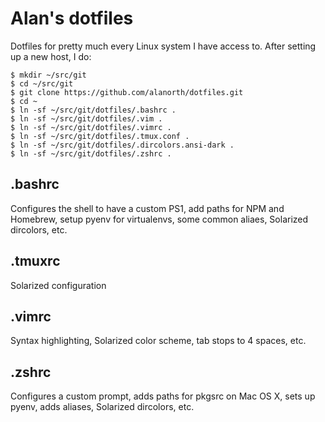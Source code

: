 # Alan's dotfiles
Dotfiles for pretty much every Linux system I have access to.  After setting up a new host, I do:

```console
$ mkdir ~/src/git
$ cd ~/src/git
$ git clone https://github.com/alanorth/dotfiles.git
$ cd ~
$ ln -sf ~/src/git/dotfiles/.bashrc .
$ ln -sf ~/src/git/dotfiles/.vim .
$ ln -sf ~/src/git/dotfiles/.vimrc .
$ ln -sf ~/src/git/dotfiles/.tmux.conf .
$ ln -sf ~/src/git/dotfiles/.dircolors.ansi-dark .
$ ln -sf ~/src/git/dotfiles/.zshrc .
```

## .bashrc
Configures the shell to have a custom PS1, add paths for NPM and Homebrew, setup pyenv for virtualenvs, some common aliaes, Solarized dircolors, etc.

## .tmuxrc
Solarized configuration

## .vimrc
Syntax highlighting, Solarized color scheme, tab stops to 4 spaces, etc.

## .zshrc
Configures a custom prompt, adds paths for pkgsrc on Mac OS X, sets up pyenv, adds aliases, Solarized dircolors, etc.
